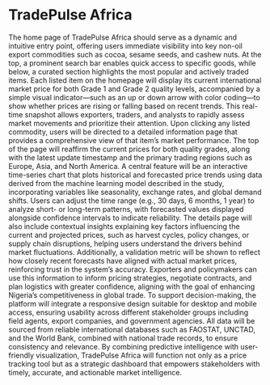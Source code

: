 # TradePulse Africa
The home page of TradePulse Africa should serve as a dynamic and intuitive entry point, offering users immediate visibility into key non-oil export commodities such as cocoa, sesame seeds, and cashew nuts. At the top, a prominent search bar enables quick access to specific goods, while below, a curated section highlights the most popular and actively traded items. Each listed item on the homepage will display its current international market price for both Grade 1 and Grade 2 quality levels, accompanied by a simple visual indicator—such as an up or down arrow with color coding—to show whether prices are rising or falling based on recent trends. This real-time snapshot allows exporters, traders, and analysts to rapidly assess market movements and prioritize their attention. 
Upon clicking any listed commodity, users will be directed to a detailed information page that provides a comprehensive view of that item’s market performance. The top of the page will reaffirm the current prices for both quality grades, along with the latest update timestamp and the primary trading regions such as Europe, Asia, and North America. A central feature will be an interactive time-series chart that plots historical and forecasted price trends using data derived from the machine learning model described in the study, incorporating variables like seasonality, exchange rates, and global demand shifts. Users can adjust the time range (e.g., 30 days, 6 months, 1 year) to analyze short- or long-term patterns, with forecasted values displayed alongside confidence intervals to indicate reliability. 
The details page will also include contextual insights explaining key factors influencing the current and projected prices, such as harvest cycles, policy changes, or supply chain disruptions, helping users understand the drivers behind market fluctuations. Additionally, a validation metric will be shown to reflect how closely recent forecasts have aligned with actual market prices, reinforcing trust in the system’s accuracy. Exporters and policymakers can use this information to inform pricing strategies, negotiate contracts, and plan logistics with greater confidence, aligning with the goal of enhancing Nigeria’s competitiveness in global trade. 
To support decision-making, the platform will integrate a responsive design suitable for desktop and mobile access, ensuring usability across different stakeholder groups including field agents, export companies, and government agencies. All data will be sourced from reliable international databases such as FAOSTAT, UNCTAD, and the World Bank, combined with national trade records, to ensure consistency and relevance. By combining predictive intelligence with user-friendly visualization, TradePulse Africa will function not only as a price tracking tool but as a strategic dashboard that empowers stakeholders with timely, accurate, and actionable market intelligence.

